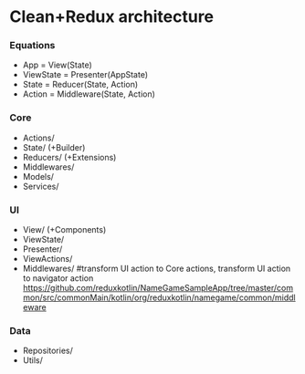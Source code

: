 #  Clean+Redux architecture 

### Equations
- App = View(State)
- ViewState = Presenter(AppState)
- State = Reducer(State, Action)
- Action = Middleware(State, Action)

### Core
- Actions/
- State/ (+Builder)
- Reducers/ (+Extensions)
- Middlewares/
- Models/
- Services/

### UI
- View/ (+Components)
- ViewState/
- Presenter/
- ViewActions/
- Middlewares/ #transform UI action to Core actions, transform UI action to navigator action
https://github.com/reduxkotlin/NameGameSampleApp/tree/master/common/src/commonMain/kotlin/org/reduxkotlin/namegame/common/middleware

### Data
- Repositories/
- Utils/
